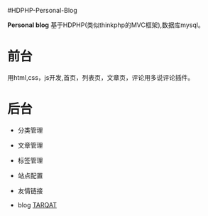 #HDPHP-Personal-Blog

**Personal blog**
基于HDPHP(类似thinkphp的MVC框架),数据库mysql。


#  前台
用html,css，js开发,首页，列表页，文章页，评论用多说评论插件。

#  后台

*  分类管理
*  文章管理
*  标签管理
*  站点配置
*  友情链接



* blog <a href="http://www.tarqat.com" target="_blank">TARQAT</a>

